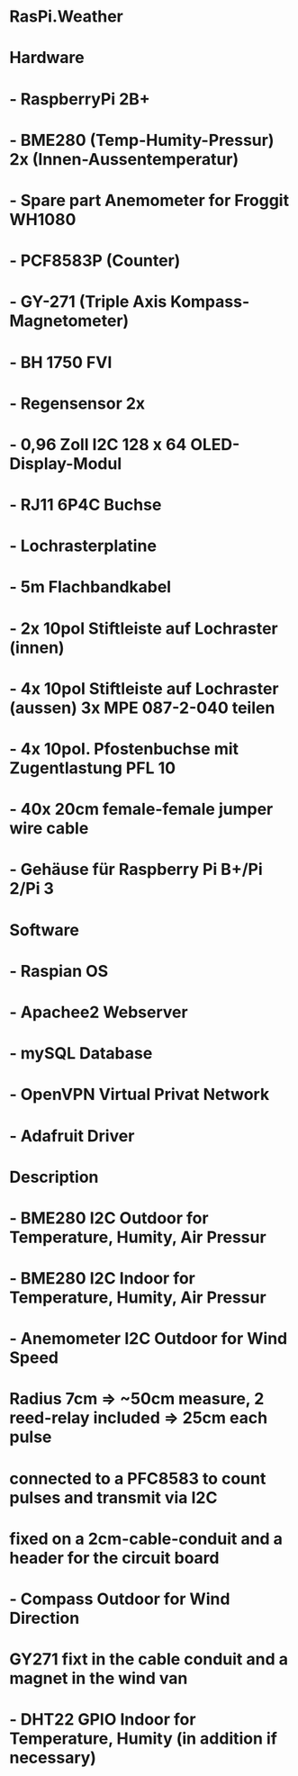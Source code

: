 # RasPi.Weather
#
# Hardware
# - RaspberryPi 2B+
# - BME280 (Temp-Humity-Pressur) 2x (Innen-Aussentemperatur)
# - Spare part Anemometer for Froggit WH1080
# - PCF8583P (Counter)
# - GY-271 (Triple Axis Kompass-Magnetometer)
# - BH 1750 FVI
# - Regensensor 2x
# - 0,96 Zoll I2C 128 x 64 OLED-Display-Modul
#
# - RJ11 6P4C Buchse
# - Lochrasterplatine
# - 5m Flachbandkabel
# - 2x 10pol Stiftleiste auf Lochraster (innen)
# - 4x 10pol Stiftleiste auf Lochraster (aussen) 3x MPE 087-2-040 teilen
# - 4x 10pol. Pfostenbuchse mit Zugentlastung PFL 10
# - 40x 20cm female-female jumper wire cable
# - Gehäuse für Raspberry Pi B+/Pi 2/Pi 3 
#
# Software
# - Raspian     OS
# - Apachee2    Webserver
# - mySQL       Database
# - OpenVPN     Virtual Privat Network
# - Adafruit    Driver
#
#
# Description
# - BME280     I2C   Outdoor  for Temperature, Humity, Air Pressur
# - BME280     I2C   Indoor  for Temperature, Humity, Air Pressur
# - Anemometer I2C   Outdoor for Wind Speed
#     Radius 7cm => ~50cm measure, 2 reed-relay included => 25cm each pulse
#     connected to a PFC8583 to count pulses and transmit via I2C
#     fixed on a 2cm-cable-conduit and a header for the circuit board
# - Compass    Outdoor for Wind Direction
#     GY271 fixt in the cable conduit and a magnet in the wind van 
# - DHT22      GPIO  Indoor for Temperature, Humity (in addition if necessary)
